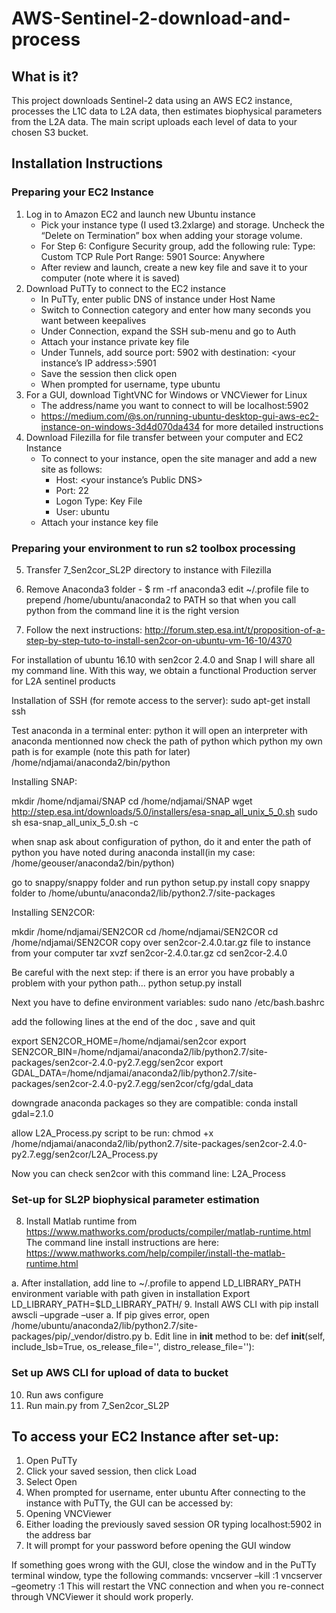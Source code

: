 # AWS-Sentinel-2-download-and-process

## What is it?
This project downloads Sentinel-2 data using an AWS EC2 instance, processes the L1C data to L2A data, then estimates biophysical parameters from the L2A data. The main script uploads each level of data to your chosen S3 bucket.

## Installation Instructions

### Preparing your EC2 Instance
1. Log in to Amazon EC2 and launch new Ubuntu instance
    - Pick your instance type (I used t3.2xlarge) and storage. Uncheck the “Delete on Termination” box when adding your storage volume.
    - For Step 6: Configure Security group, add the following rule:
        Type: Custom TCP Rule
        Port Range: 5901
        Source: Anywhere
    - After review and launch, create a new key file and save it to your computer (note where it is saved)
2.	Download PuTTy to connect to the EC2 instance
    - In PuTTy, enter public DNS of instance under Host Name
	- Switch to Connection category and enter how many seconds you want between keepalives
	- Under Connection, expand the SSH sub-menu and go to Auth
	- Attach your instance private key file
	- Under Tunnels, add source port: 5902 with destination: <your instance’s IP address>:5901
	- Save the session then click open
	- When prompted for username, type ubuntu
3.	For a GUI, download TightVNC for Windows or VNCViewer for Linux
	- The address/name you want to connect to will be localhost:5902
	- https://medium.com/@s.on/running-ubuntu-desktop-gui-aws-ec2-instance-on-windows-3d4d070da434 for more detailed instructions
4.	Download Filezilla for file transfer between your computer and EC2 Instance
	- To connect to your instance, open the site manager and add a new site as follows:
		- Host: <your instance’s Public DNS>
		- Port: 22
		- Logon Type: Key File
		- User: ubuntu
	- Attach your instance key file

### Preparing your environment to run s2 toolbox processing
5.	Transfer 7_Sen2cor_SL2P directory to instance with Filezilla
6.	Remove Anaconda3 folder
        - $ rm -rf anaconda3
        edit ~/.profile file to prepend /home/ubuntu/anaconda2 to PATH so that when you call python from the command line it is the right version

7.	Follow the next instructions: 
http://forum.step.esa.int/t/proposition-of-a-step-by-step-tuto-to-install-sen2cor-on-ubuntu-vm-16-10/4370

For installation of ubuntu 16.10 with sen2cor 2.4.0 and Snap
I will share all my command line.
With this way, we obtain a functional Production server for L2A sentinel products

Installation of SSH (for remote access to the server):
sudo apt-get install ssh

Test anaconda
in a terminal enter:
python
it will open an interpreter with anaconda mentionned
now check the path of python
which python
my own path is for example (note this path for later)
/home/ndjamai/anaconda2/bin/python

Installing SNAP:

mkdir /home/ndjamai/SNAP
cd /home/ndjamai/SNAP
wget http://step.esa.int/downloads/5.0/installers/esa-snap_all_unix_5_0.sh
sudo sh esa-snap_all_unix_5_0.sh -c

when snap ask about configuration of python, do it and enter the path of python you have noted during anaconda install(in my case: /home/geouser/anaconda2/bin/python)

go to snappy/snappy folder and run
python setup.py install
copy snappy folder to /home/ubuntu/anaconda2/lib/python2.7/site-packages

Installing SEN2COR:

mkdir /home/ndjamai/SEN2COR
cd /home/ndjamai/SEN2COR
cd /home/ndjamai/SEN2COR
copy over sen2cor-2.4.0.tar.gz file to instance from your computer
tar xvzf sen2cor-2.4.0.tar.gz
cd sen2cor-2.4.0

Be careful with the next step: if there is an error you have probably a problem with your python path...
python setup.py install

Next you have to define environment variables:
sudo nano /etc/bash.bashrc

add the following lines at the end of the doc , save and quit

export SEN2COR_HOME=/home/ndjamai/sen2cor
export SEN2COR_BIN=/home/ndjamai/anaconda2/lib/python2.7/site-packages/sen2cor-2.4.0-py2.7.egg/sen2cor
export GDAL_DATA=/home/ndjamai/anaconda2/lib/python2.7/site-packages/sen2cor-2.4.0-py2.7.egg/sen2cor/cfg/gdal_data

downgrade anaconda packages so they are compatible:
conda install gdal=2.1.0

allow L2A_Process.py script to  be run:
chmod +x /home/ndjamai/anaconda2/lib/python2.7/site-packages/sen2cor-2.4.0-py2.7.egg/sen2cor/L2A_Process.py

Now you can check sen2cor with this command line:
L2A_Process

### Set-up for SL2P biophysical parameter estimation
8.	Install Matlab runtime from https://www.mathworks.com/products/compiler/matlab-runtime.html
The command line install instructions are here:
https://www.mathworks.com/help/compiler/install-the-matlab-runtime.html

a.	After installation, add line to ~/.profile to append LD_LIBRARY_PATH environment variable with path given in installation
Export LD_LIBRARY_PATH=$LD_LIBRARY_PATH/<path given at end of installation>
9.	Install AWS CLI with pip install awscli –upgrade –user
a.	If pip gives error, open /home/ubuntu/anaconda2/lib/python2.7/site-packages/pip/_vendor/distro.py
b.	Edit line in __init__ method to be:
def __init__(self,
    include_lsb=True,
    os_release_file='',
    distro_release_file=''):
	
### Set up AWS CLI for upload of data to bucket
10.	Run aws configure
11.	Run main.py from 7_Sen2cor_SL2P


## To access your EC2 Instance after set-up:
1.	Open PuTTy
2.	Click your saved session, then click Load
3.	Select Open
4.	When prompted for username, enter ubuntu
After connecting to the instance with PuTTy, the GUI can be accessed by:
1.	Opening VNCViewer
2.	Either loading the previously saved session OR typing localhost:5902 in the address bar
3.	It will prompt for your password before opening the GUI window


If something goes wrong with the GUI, close the window and in the PuTTy terminal window, type the following commands:
vncserver –kill :1
vncserver –geometry <the dimensions of your monitor> :1
This will restart the VNC connection and when  you re-connect through VNCViewer it should work properly.
